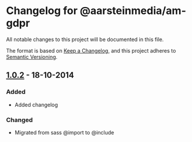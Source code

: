 # Changelog for @aarsteinmedia/am-gdpr

All notable changes to this project will be documented in this file.

The format is based on [Keep a Changelog](https://keepachangelog.com/en/1.1.0/),
and this project adheres to [Semantic Versioning](https://semver.org/spec/v2.0.0.html).

## [1.0.2] - 18-10-2014

### Added

- Added changelog

### Changed

- Migrated from sass @import to @include

[1.0.2]: https://github.com/aarsteinmedia/am-gdpr/releases/tag/1.0.2